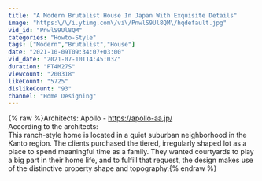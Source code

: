 ```yaml
---
title: "A Modern Brutalist House In Japan With Exquisite Details"
image: "https:\/\/i.ytimg.com\/vi\/PnwlS9Ul8QM\/hqdefault.jpg"
vid_id: "PnwlS9Ul8QM"
categories: "Howto-Style"
tags: ["Modern","Brutalist","House"]
date: "2021-10-09T09:34:07+03:00"
vid_date: "2021-07-10T14:45:03Z"
duration: "PT4M27S"
viewcount: "200318"
likeCount: "5725"
dislikeCount: "93"
channel: "Home Designing"
---
```

{% raw %}Architects: Apollo - <a rel="nofollow" target="blank" href="https://apollo-aa.jp/">https://apollo-aa.jp/</a><br />According to the architects:<br />This ranch-style home is located in a quiet suburban neighborhood in the Kanto region. The clients purchased the tiered, irregularly shaped lot as a place to spend meaningful time as a family. They wanted courtyards to play a big part in their home life, and to fulfill that request, the design makes use of the distinctive property shape and topography.{% endraw %}
